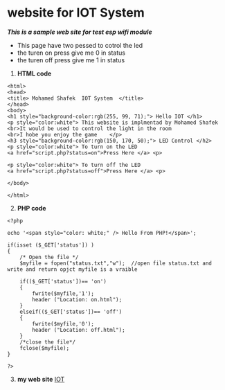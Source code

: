 # website for IOT System 

***This is a sample web site for test esp wifi module***

* This page have two pessed to cotrol the led 
* the turen on press give me 0 in status 
* the turen off press give me 1 in status 

1. **HTML code**
```
<html>
<head>
<title>	Mohamed Shafek	IOT System	</title>
</head>
<body>
<h1 style="background-color:rgb(255, 99, 71);"> Hello IOT </h1>
<p style="color:white"> This website is implmentad by Mohamed Shafek
<br>It would be used to control the light in the room
<br>I hobe you enjoy the game    </p>
<h3 style="background-color:rgb(150, 170, 50);"> LED Control </h2>
<p style="color:white"> To turn on the LED 
<a href="script.php?status=on">Press Here </a> <p>

<p style="color:white"> To turn off the LED 
<a href="script.php?status=off">Press Here </a> <p>

</body>

</html>
```
2. **PHP code**
```
<?php

echo '<span style="color: white;" /> Hello From PHP!</span>';

if(isset ($_GET['status']) )
{
	/* Open the file */
	$myfile = fopen("status.txt","w");  //open file status.txt and write and return opjct myfile is a vraible
	
	if(($_GET['status'])== 'on')
	{
		fwrite($myfile,'1');
		header ("Location: on.html");
	}
	elseif(($_GET['status'])== 'off')
	{
		fwrite($myfile,'0');
		header ("Location: off.html");
	}
	/*close the file*/
	fclose($myfile);
}

?>
```
3. **my web site**
[IOT](http://mshafek.freevar.com/)
